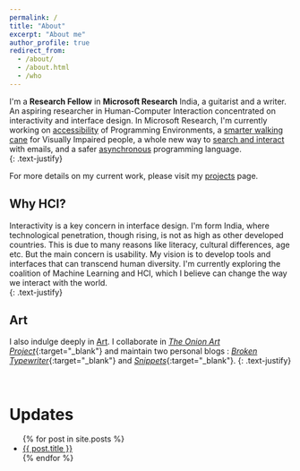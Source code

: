 ```yaml
---
permalink: /
title: "About"
excerpt: "About me"
author_profile: true
redirect_from: 
  - /about/
  - /about.html
  - /who
---
```

I'm a **Research Fellow** in **Microsoft Research** India, a guitarist and a writer. An aspiring researcher in Human-Computer Interaction concentrated on interactivity and interface design. In Microsoft Research, I'm currently working on [accessibility](/projects/CodeTalk/) of Programming Environments, a [smarter walking cane](/projects/InteractiveCane/) for Visually Impaired people, a whole new way to [search and interact](/projects/EmailInsights/) with emails, and a safer [asynchronous](/projects/PSharp/) programming language.  
{: .text-justify}

For more details on my current work, please visit my [projects](/projects/) page.  

Why HCI?
---
Interactivity is a key concern in interface design. I'm form India, where technological penetration, though rising, is not as high as other developed countries. This is due to many reasons like literacy, cultural differences, age etc. But the main concern is usability. My vision is to develop tools and interfaces that can transcend human diversity. I'm currently exploring the coalition of Machine Learning and HCI, which I believe can change the way we interact with the world.  
{: .text-justify}

Art
---

I also indulge deeply in [Art](/art/). I collaborate in [*The Onion Art Project*](https://theonionart.wordpress.com){:target="_blank"} and maintain two personal blogs : [*Broken Typewriter*](https://priyanmuthu.wordpress.com){:target="_blank"} and [*Snippets*](https://microsnips.wordpress.com){:target="_blank"}.
{: .text-justify}

<br/>

Updates
====

<ul>
  {% for post in site.posts %}
    <li>
      <a href="{{ post.url }}">{{ post.title }}</a>
    </li>
  {% endfor %}
</ul>

